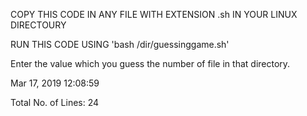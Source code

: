 COPY THIS CODE IN ANY FILE WITH EXTENSION .sh IN YOUR LINUX DIRECTOURY


RUN THIS CODE USING 'bash /dir/guessinggame.sh'


Enter the value which you guess the number of file in that directory.


Mar 17, 2019 12:08:59

Total No. of Lines: 24
